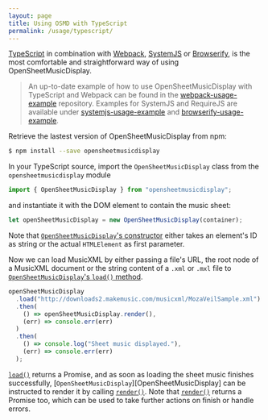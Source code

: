 ```yaml
---
layout: page
title: Using OSMD with TypeScript
permalink: /usage/typescript/
---
```


[TypeScript][0] in combination with [Webpack][1], [SystemJS][2] or [Browserify][3], is the most comfortable and straightforward way of using OpenSheetMusicDisplay.

> An up-to-date example of how to use OpenSheetMusicDisplay with TypeScript and Webpack can be found in the [webpack-usage-example](https://github.com/opensheetmusicdisplay/webpack-usage-example) repository. Examples for SystemJS and RequireJS are available under [systemjs-usage-example](https://github.com/opensheetmusicdisplay/systemjs-usage-example) and [browserify-usage-example](https://github.com/opensheetmusicdisplay/browserify-usage-example).

Retrieve the lastest version of OpenSheetMusicDisplay from npm:
```sh
$ npm install --save opensheetmusicdisplay
```

In your TypeScript source, import the `OpenSheetMusicDisplay` class from the `opensheetmusicdisplay` module
```typescript
import { OpenSheetMusicDisplay } from "opensheetmusicdisplay";
```
and instantiate it with the DOM element to contain the music sheet:
```typescript
let openSheetMusicDisplay = new OpenSheetMusicDisplay(container);
```
Note that [`OpenSheetMusicDisplay`'s constructor][constructor] either takes an element's ID as string or the actual `HTMLElement` as first parameter.

Now we can load MusicXML by either passing a file's URL, the root node of a MusicXML
document or the string content of a `.xml` or `.mxl` file to [`OpenSheetMusicDisplay`'s `load()` method][load].
```typescript
openSheetMusicDisplay
  .load("http://downloads2.makemusic.com/musicxml/MozaVeilSample.xml")
  .then(
    () => openSheetMusicDisplay.render(),
    (err) => console.err(err)
  )
  .then(
    () => console.log("Sheet music displayed."),
    (err) => console.err(err)
  );
```
[`load()`][load] returns a Promise, and as soon as loading the sheet music finishes successfully,
[`OpenSheetMusicDisplay`][OpenSheetMusicDisplay] can be instructed to render it by calling [`render()`][render]. Note that [`render()`][render] returns a Promise too, which can be used to take further actions on finish or handle errors.

[0]:           https://www.typescriptlang.org/
[1]:           https://webpack.js.org/
[2]:           https://github.com/systemjs/systemjs
[3]:           http://browserify.org/
[load]:        /classdoc/classes/osmd.html#load
[OSMD]:        /classdoc/classes/osmd.html
[constructor]: /classdoc/classes/osmd.html#constructor
[render]:      /classdoc/classes/osmd.html#render
